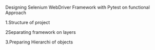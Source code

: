 Designing Selenium WebDriver Framework with Pytest on functional Approach

1.Structure of project

2Separating framework on layers

3.Preparing Hierarchi of objects
